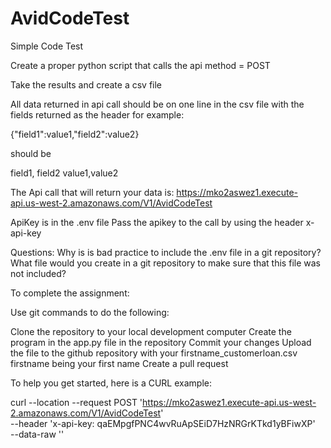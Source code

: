 # AvidCodeTest
Simple Code Test

Create a proper python script that calls the api method = POST

Take the results and create a csv file

All data returned in api call should be on one line in the csv file with the fields returned as the header
for example:


{"field1":value1,"field2":value2} 

should be

field1, field2
value1,value2

The Api call that will return your data is:
https://mko2aswez1.execute-api.us-west-2.amazonaws.com/V1/AvidCodeTest

ApiKey is in the .env file
Pass the apikey to the call by using the header x-api-key

Questions: 
Why is is bad practice to include the .env file in a git repository?
What file would you create in a git repository to make sure that this file was not included?

To complete the assignment:

Use git commands to do the following:

Clone the repository to your local development computer
Create the program in the app.py file in the repository
Commit your changes
Upload the file to the github repository with your firstname_customerloan.csv firstname being your first name
Create a pull request

To help you get started, here is a CURL example:

curl --location --request POST 'https://mko2aswez1.execute-api.us-west-2.amazonaws.com/V1/AvidCodeTest' \
--header 'x-api-key: qaEMpgfPNC4wvRuApSEiD7HzNRGrKTkd1yBFiwXP' \
--data-raw ''
